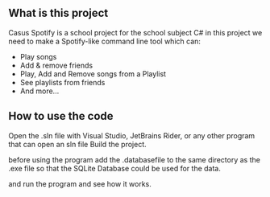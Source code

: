 
## What is this project

Casus Spotify is a school project for the school subject C#
in this project we need to make a Spotify-like command line tool which can:
- Play songs
- Add & remove friends
- Play, Add and Remove songs from a Playlist
- See playlists from friends
- And more...

## How to use the code
Open the .sln file with Visual Studio, JetBrains Rider, or any other program that can open an sln file Build the project.

before using the program add the .databasefile to the same directory as the .exe file so that the SQLite Database could be used for the data.

and run the program and see how it works.
